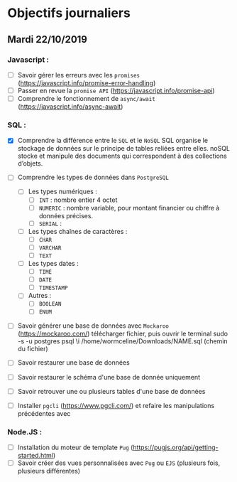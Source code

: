 # Objectifs journaliers

## Mardi 22/10/2019

### Javascript :

- [ ] Savoir gérer les erreurs avec les `promises` (https://javascript.info/promise-error-handling)
- [ ] Passer en revue la `promise API` (https://javascript.info/promise-api)
- [ ] Comprendre le fonctionnement de `async/await` (https://javascript.info/async-await)

### SQL :

- [x] Comprendre la différence entre le `SQL` et le `NoSQL`
      SQL organise le stockage de données sur le principe de tables reliées entre elles.
      noSQL stocke et manipule des documents qui correspondent à des collections d’objets.
- [ ] Comprendre les types de données dans `PostgreSQL`

  - [ ] Les types numériques :
    - [ ] `INT` : nombre entier 4 octet
    - [ ] `NUMERIC` : nombre variable, pour montant financier ou chiffre à données précises.
    - [ ] `SERIAL` :
  - [ ] Les types chaînes de caractères :
    - [ ] `CHAR`
    - [ ] `VARCHAR`
    - [ ] `TEXT`
  - [ ] Les types dates :
    - [ ] `TIME`
    - [ ] `DATE`
    - [ ] `TIMESTAMP`
  - [ ] Autres :
    - [ ] `BOOLEAN`
    - [ ] `ENUM`

- [ ] Savoir générer une base de données avec `Mockaroo` (https://mockaroo.com/)
      télécharger fichier, puis ouvrir le terminal
      sudo -s -u postgres
      psql
      \i /home/wormceline/Downloads/NAME.sql (chemin du fichier)
- [ ] Savoir restaurer une base de données
- [ ] Savoir restaurer le schéma d'une base de donnée uniquement
- [ ] Savoir retrouver une ou plusieurs tables d'une base de données
- [ ] Installer `pgcli` (https://www.pgcli.com/) et refaire les manipulations précédentes avec

### Node.JS :

- [ ] Installation du moteur de template `Pug` (https://pugjs.org/api/getting-started.html)
- [ ] Savoir créer des vues personnalisées avec `Pug` ou `EJS` (plusieurs fois, plusieurs différentes)
